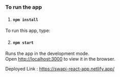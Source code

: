 ### To run the app

1. #### `npm install`

To run this app, type:

2. #### `npm start`

Runs the app in the development mode.<br />
Open [http://localhost:3000](http://localhost:3000) to view it in the browser.

Deployed Link : https://swapi-react-app.netlify.app/

